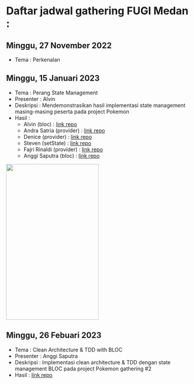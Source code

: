 # Daftar jadwal gathering FUGI Medan :

## Minggu, 27 November 2022
 * Tema : Perkenalan 
 
## Minggu, 15 Januari 2023
 * Tema : Perang State Management  
 * Presenter : Alvin
 * Deskripsi : Mendemonstrasikan hasil implementasi state management masing-masing peserta pada project Pokemon
 * Hasil : 
     * Alvin (bloc) : [link repo](https://github.com/alvinwatner/gtrng2_alvin)
     * Andra Satria (provider) : [link repo](https://github.com/andrapratama/pokemon-provider)     
     * Denice (provider) : [link repo](www.google.com)        
     * Steven (setState) : [link repo](www.google.com)        
     * Fajri Rinaldi (provider) : [link repo](https://github.com/farinchan/fugi_medan_pokemon.git)
     * Anggi Saputra (bloc) : [link repo](https://github.com/anggiedwarsa/pokemon)     

<img src="https://user-images.githubusercontent.com/58515206/212534113-7317618e-a94e-45fb-89a9-ebe170a12254.gif" width="250" height="420"/>



## Minggu, 26 Febuari 2023 
 * Tema : Clean Architecture & TDD with BLOC 
 * Presenter : Anggi Saputra
 * Deskripsi : Implementasi clean architecture & TDD dengan state management BLOC pada project Pokemon gathering #2
 * Hasil : [link repo](https://github.com/anggiedwarsa/pokemon) 
